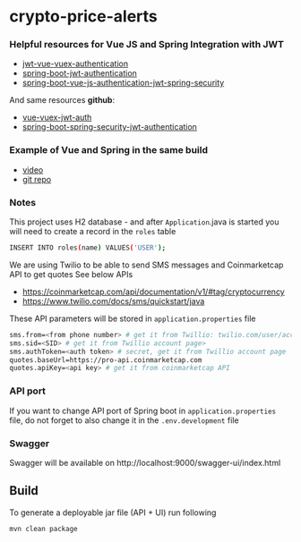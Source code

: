 # crypto-price-alerts

### Helpful resources for Vue JS and Spring Integration with JWT

*  [jwt-vue-vuex-authentication](https://www.bezkoder.com/jwt-vue-vuex-authentication/)
*  [spring-boot-jwt-authentication](https://www.bezkoder.com/spring-boot-jwt-authentication/)
*  [spring-boot-vue-js-authentication-jwt-spring-security](https://www.bezkoder.com/spring-boot-vue-js-authentication-jwt-spring-security/)

And same resources **github**:
*  [vue-vuex-jwt-auth](https://github.com/bezkoder/vue-vuex-jwt-auth)
*  [spring-boot-spring-security-jwt-authentication](https://github.com/bezkoder/spring-boot-spring-security-jwt-authentication)


### Example of Vue and Spring in the same build
*  [video](https://www.youtube.com/watch?v=2G6r2f40Lps)
*  [git repo](https://github.com/danvega/full-stack-java-vue)



### Notes
This project uses H2 database - and after ```Application```.java is started you will need to create a record in the ```roles``` table

```sh 
INSERT INTO roles(name) VALUES('USER');
```


We are using Twilio to be able to send SMS messages and Coinmarketcap API to get quotes
See below APIs
* https://coinmarketcap.com/api/documentation/v1/#tag/cryptocurrency
* https://www.twilio.com/docs/sms/quickstart/java


These API parameters will be stored in ```application.properties``` file 

```sh
sms.from=<from phone number> # get it from Twillio: twilio.com/user/account
sms.sid=<SID> # get it from Twillio account page>
sms.authToken=<auth token> # secret, get it from Twillio account page
quotes.baseUrl=https://pro-api.coinmarketcap.com
quotes.apiKey=<api key> # get it from coinmarketcap API
```


### API port
If you want to change API port of Spring boot in ```application.properties``` file, 
do not forget to also change it in the   ```.env.development``` file

### Swagger
Swagger will be available on http://localhost:9000/swagger-ui/index.html


## Build
To generate a deployable jar file (API + UI) run following
```sh 
mvn clean package
```